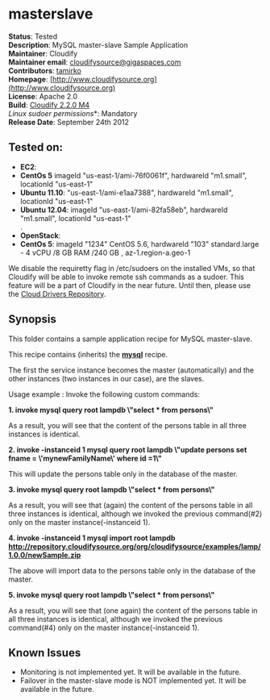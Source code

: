 # masterslave 

**Status**: Tested  
**Description**: MySQL master-slave Sample Application  
**Maintainer**:       Cloudify  
**Maintainer email**: cloudifysource@gigaspaces.com  
**Contributors**:  [tamirko](https://github.com/tamirko)  
**Homepage**:   [http://www.cloudifysource.org](http://www.cloudifysource.org)  
**License**:      Apache 2.0   
**Build**:  [Cloudify 2.2.0 M4](http://repository.cloudifysource.org/org/cloudifysource/2.2.0/gigaspaces-cloudify-2.2.0-m4-b2493-77.zip)   
**Linux* sudoer permissions**:	Mandatory     
**Release Date**: September 24th 2012  


Tested on:
--------

* <strong>EC2</strong>: 
 * <strong>CentOs 5</strong> imageId "us-east-1/ami-76f0061f", hardwareId "m1.small", locationId "us-east-1"  
 * <strong>Ubuntu 11.10</strong>: "us-east-1/ami-e1aa7388", hardwareId "m1.small", locationId "us-east-1"  
 * <strong>Ubuntu 12.04</strong>: imageId "us-east-1/ami-82fa58eb", hardwareId "m1.small", locationId "us-east-1"  
.
* <strong>OpenStack</strong>:  
 * <strong>CentOs 5</strong>: imageId "1234" CentOS 5.6, hardwareId "103" standard.large - 4 vCPU /8 GB RAM /240 GB , az-1.region-a.geo-1 

We disable the requiretty flag in /etc/sudoers on the installed VMs, so that Cloudify will be able to invoke remote ssh commands as a sudoer. This feature will be a part of Cloudify in the near future.
Until then, please use the [Cloud Drivers Repository](https://github.com/CloudifySource/cloudify-cloud-drivers). 


Synopsis
--------

This folder contains a sample application recipe for MySQL master-slave.

This recipe contains (inherits) the **[mysql](../../services/mysql/README.md)** recipe.

The first the service instance becomes the master (automatically) and the other instances (two instances in our case), are the slaves.

Usage example : 
 Invoke the following custom commands:
 
 <strong>1. invoke mysql query root lampdb \\\"select * from persons\\\"</strong>
   
   As a result, you will see that the content of the persons table in all three instances is identical.
 
 <strong>2. invoke -instanceid 1 mysql query root lampdb \\\"update persons set fname = \\\'mynewFamilyName\\\' where id =1\\\"</strong>
   
   This will update the persons table only in the database of the master.
   
 <strong>3. invoke mysql query root lampdb \\\"select * from persons\\\"</strong>
   
   As a result, you will see that (again) the content of the persons table in all three instances is identical, 
   although we invoked the previous command(#2) only on the master instance(-instanceid 1).
 
 <strong>4. invoke -instanceid 1 mysql import root lampdb http://repository.cloudifysource.org/org/cloudifysource/examples/lamp/1.0.0/newSample.zip</strong>
   
   The above will import data to the persons table only in the database of the master. 
 
 <strong>5. invoke mysql query root lampdb \\\"select * from persons\\\"</strong>
   
   As a result, you will see that (one again) the content of the persons table in all three instances is identical, 
   although we invoked the previous command(#4) only on the master instance(-instanceid 1).

 
## Known Issues

 * Monitoring is not implemented yet. It will be available in the future.  
 * Failover in the master-slave mode is NOT implemented yet. It will be available in the future.  
 


